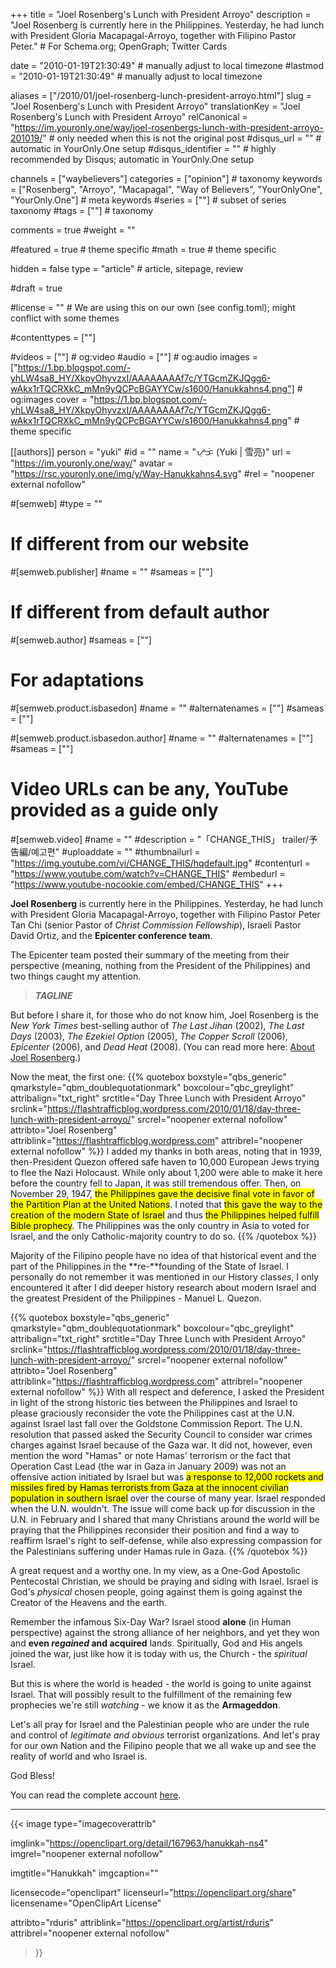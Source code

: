+++
title = "Joel Rosenberg's Lunch with President Arroyo"
description = "Joel Rosenberg is currently here in the Philippines. Yesterday, he had lunch with President Gloria Macapagal-Arroyo, together with Filipino Pastor Peter."	# For Schema.org; OpenGraph; Twitter Cards

date = "2010-01-19T21:30:49"									# manually adjust to local timezone
#lastmod = "2010-01-19T21:30:49"                  # manually adjust to local timezone

aliases = ["/2010/01/joel-rosenberg-lunch-president-arroyo.html"]
slug = "Joel Rosenberg's Lunch with President Arroyo"
translationKey = "Joel Rosenberg's Lunch with President Arroyo"
relCanonical = "https://im.youronly.one/way/joel-rosenbergs-lunch-with-president-arroyo-201019/"                           # only needed when this is not the original post
#disqus_url = ""                                                    # automatic in YourOnly.One setup
#disqus_identifier = ""                                             # highly recommended by Disqus; automatic in YourOnly.One setup

channels = ["waybelievers"]
categories = ["opinion"]														# taxonomy
keywords = ["Rosenberg", "Arroyo", "Macapagal", "Way of Believers", "YourOnlyOne", "YourOnly.One"]															# meta keywords
#series = [""]																# subset of series taxonomy
#tags = [""]																	# taxonomy

comments = true
#weight = ""

#featured = true															# theme specific
#math = true																	# theme specific

hidden = false
type = "article"                                                           # article, sitepage, review

#draft = true

#license = ""                                 # We are using this on our own (see config.toml); might conflict with some themes

#contenttypes = [""]

#videos = [""]																# og:video
#audio = [""]                                 # og:audio
images = ["https://1.bp.blogspot.com/-yhLW4sa8_HY/XkpyOhyvzxI/AAAAAAAAf7c/YTGcmZKJQgg6-wAkx1rTQCRXkC_mMn9yQCPcBGAYYCw/s1600/Hanukkahns4.png"]    # og:images
cover = "https://1.bp.blogspot.com/-yhLW4sa8_HY/XkpyOhyvzxI/AAAAAAAAf7c/YTGcmZKJQgg6-wAkx1rTQCRXkC_mMn9yQCPcBGAYYCw/s1600/Hanukkahns4.png"				# theme specific

[[authors]]
person = "yuki"
#id = ""
name = "ᜌᜓᜃᜒ (Yuki | 雪亮)"
url = "https://im.youronly.one/way/"
avatar = "https://rsc.youronly.one/img/y/Way-Hanukkahns4.svg"
#rel = "noopener external nofollow"

#[semweb]
#type = ""

# If different from our website
#[semweb.publisher]
#name = ""
#sameas = [""]

# If different from default author
#[semweb.author]
#sameas = [""]

# For adaptations
#[semweb.product.isbasedon]
#name = ""
#alternatenames = [""]
#sameas = [""]

#[semweb.product.isbasedon.author]
#name = ""
#alternatenames = [""]
#sameas = [""]

# Video URLs can be any, YouTube provided as a guide only
#[semweb.video]
#name = ""
#description = "「CHANGE_THIS」 trailer/予告編/예고편"
#uploaddate = ""
#thumbnailurl = "https://img.youtube.com/vi/CHANGE_THIS/hqdefault.jpg"
#contenturl = "https://www.youtube.com/watch?v=CHANGE_THIS"
#embedurl = "https://www.youtube-nocookie.com/embed/CHANGE_THIS"
+++

**Joel Rosenberg** is currently here in the Philippines. Yesterday, he had lunch with President Gloria Macapagal-Arroyo, together with Filipino Pastor Peter Tan Chi (senior Pastor of *Christ Commission Fellowship*), Israeli Pastor David Ortiz, and the **Epicenter conference team**.

The Epicenter team posted their summary of the meeting from their perspective (meaning, nothing from the President of the Philippines) and two things caught my attention.


<!--more-->

> ***TAGLINE***

But before I share it, for those who do not know him, Joel Rosenberg is the *New York Times* best-selling author of *The Last Jihan* (2002), *The Last Days* (2003), *The Ezekiel Option* (2005), *The Copper Scroll* (2006), *Epicenter* (2006), and *Dead Heat* (2008). (You can read more here: <a href="https://flashtrafficblog.wordpress.com/about/">About Joel Rosenberg</a>.)

Now the meat, the first one:
{{% quotebox boxstyle="qbs_generic" qmarkstyle="qbm_doublequotationmark" boxcolour="qbc_greylight" attribalign="txt_right" srctitle="Day Three Lunch with President Arroyo" srclink="https://flashtrafficblog.wordpress.com/2010/01/18/day-three-lunch-with-president-arroyo/" srcrel="noopener external nofollow" attribto="Joel Rosenberg" attriblink="https://flashtrafficblog.wordpress.com" attribrel="noopener external nofollow" %}}
  I added my thanks in both areas, noting that in 1939, then-President Quezon offered safe haven to 10,000 European Jews trying to flee the Nazi Holocaust. While only about 1,200 were able to make it here before the country fell to Japan, it was still tremendous offer. Then, on November 29, 1947, <mark>the Philippines gave the decisive final vote in favor of the Partition Plan at the United Nations</mark>. I noted that <mark>this gave the way to the creation of the modern State of Israel</mark> and thus <mark>the Philippines helped fulfill Bible prophecy</mark>. The Philippines was the only country in Asia to voted for Israel, and the only Catholic-majority country to do so.
{{% /quotebox %}}

Majority of the Filipino people have no idea of that historical event and the part of the Philippines in the **re-**founding of the State of Israel. I personally do not remember it was mentioned in our History class*es*, I only encountered it after I did deeper history research about modern Israel and the greatest President of the Philippines - Manuel L. Quezon.

{{% quotebox boxstyle="qbs_generic" qmarkstyle="qbm_doublequotationmark" boxcolour="qbc_greylight" attribalign="txt_right" srctitle="Day Three Lunch with President Arroyo" srclink="https://flashtrafficblog.wordpress.com/2010/01/18/day-three-lunch-with-president-arroyo/" srcrel="noopener external nofollow" attribto="Joel Rosenberg" attriblink="https://flashtrafficblog.wordpress.com" attribrel="noopener external nofollow" %}}
  With all respect and deference, I asked the President in light of the strong historic ties between the Philippines and Israel to please graciously reconsider the vote the Philippines cast at the U.N. against Israel last fall over the Goldstone Commission Report. The U.N. resolution that passed asked the Security Council to consider war crimes charges against Israel because of the Gaza war. It did not, however, even mention the word "Hamas" or note Hamas' terrorism or the fact that Operation Cast Lead (the war in Gaza in January 2009) was not an offensive action initiated by Israel but was <mark>a response to 12,000 rockets and missiles fired by Hamas terrorists from Gaza at the innocent civilian population in southern Israel</mark> over the course of many year. Israel responded when the U.N. wouldn't. The issue will come back up for discussion in the U.N. in February and I shared that many Christians around the world will be praying that the Philippines reconsider their position and find a way to reaffirm Israel's right to self-defense, while also expressing compassion for the Palestinians suffering under Hamas rule in Gaza.
{{% /quotebox %}}

A great request and a worthy one. In my view, as a One-God Apostolic Pentecostal Christian, we should be praying and siding with Israel. Israel is God's *physical* chosen people, going against them is going against the Creator of the Heavens and the earth.

Remember the infamous Six-Day War? Israel stood **alone** (in Human perspective) against the strong alliance of her neighbors, and yet they won and **even *regained* and acquired** lands. Spiritually, God and His angels joined the war, just like how it is today with us, the Church - the *spiritual* Israel.

But this is where the world is headed - the world is going to unite against Israel. That will possibly result to the fulfillment of the remaining few prophecies we're still *watching* - we know it as the **Armageddon**.

Let's all pray for Israel and the Palestinian people who are under the rule and control of *legitimate and obvious* terrorist organizations. And let's pray for our own Nation and the Filipino people that we all wake up and see the reality of world and who Israel is.

God Bless!

You can read the complete account <a href="https://flashtrafficblog.wordpress.com/2010/01/18/day-three-lunch-with-president-arroyo/">here</a>.

-------

{{< image
  type="imagecoverattrib"

  imglink="https://openclipart.org/detail/167963/hanukkah-ns4"
  imgrel="noopener external nofollow"

  imgtitle="Hanukkah"
  imgcaption=""

  licensecode="openclipart"
  licenseurl="https://openclipart.org/share"
  licensename="OpenClipArt License"

  attribto="rduris"
  attriblink="https://openclipart.org/artist/rduris"
  attribrel="noopener external nofollow"
>}}
